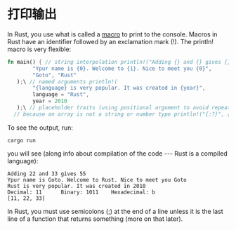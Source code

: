 # 打印输出


In Rust, you use what is called a [macro](https://en.wikipedia.org/wiki/Macro_(computer_science)) to print to the console. Macros in Rust have an identifier followed by an exclamation mark (!). The println! macro is very flexible:
```rust
fn main() { // string interpolation println!("Adding {} and {} gives {}", 22, 33, 22 + 33);\ // positional arguments println!(
        "Ypur name is {0}. Welcome to {1}. Nice to meet you {0}",
        "Goto", "Rust"
   );\ // named arguments println!(
        "{language} is very popular. It was created in {year}",
        language = "Rust",
        year = 2010
   );\ // placeholder traits (using positional argument to avoid repeat) println!("{0}, in binary: {0:b}, in hexadecimal: {0:x}", 11);\ // debug trait (very useful to print anything) // if you try to print the array directly, you will get an error
  // because an array is not a string or number type println!("{:?}", [11, 22, 33]);}
```
To see the output, run:
```
cargo run
```
you will see (along info about compilation of the code --- Rust is a compiled language):
```
Adding 22 and 33 gives 55
Ypur name is Goto. Welcome to Rust. Nice to meet you Goto
Rust is very popular. It was created in 2010
Decimal: 11      Binary: 1011    Hexadecimal: b
[11, 22, 33]
```
In Rust, you must use semicolons (;) at the end of a line unless it is the last line of a function that returns something (more on that later).